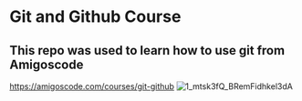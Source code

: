# Git and Github Course

## This repo was used to learn how to use git from Amigoscode
https://amigoscode.com/courses/git-github
![1_mtsk3fQ_BRemFidhkel3dA](https://user-images.githubusercontent.com/70637243/156931919-1ec9f4a1-f85e-42f7-ab99-5d3d6f5c6958.png)
